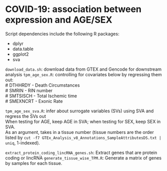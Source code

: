 # COVID-19: association between expression and AGE/SEX 
Script dependencies include the following R packages:
* dplyr
* data.table
* ggplot2
* sva

`download_data.sh`: download data from GTEX and Gencode for downstream analysis
`tpm_age_sex.R`: controlling for covariates below by regressing them out:<br/>
                    # DTHHRDY  - Death Circumstances<br/>
                    # SMRIN  - RIN number <br/>
                    # SMTSISCH - Total Ischemic time <br/>
                    # SMEXNCRT - Exonic Rate <br/>
                 
                 
`tpm_age_sex_sva.R`: infer about surrogate variables (SVs) using SVA and regress the SVs out<br/>
                    When testing for AGE, keep AGE in SVA; when testing for SEX, keep SEX in SVA.<br/>
                    As an argument, takes in a tissue number (tissue numbers are the order listed by `cut -f7 GTEx_Analysis_v8_Annotations_SampleAttributesDS.txt | uniq`, 1-indexed).
                    
                    
                    
`extract_protein_coding_lincRNA_genes.sh`: Extract genes that are protein coding or lincRNA
`generate_tissue_wise_TPM.R`: Generate a matrix of genes by samples for each tissue. 
